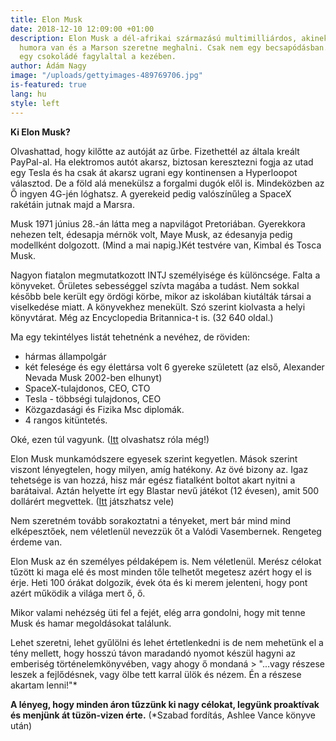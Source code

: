 ```yaml
---
title: Elon Musk
date: 2018-12-10 12:09:00 +01:00
description: Elon Musk a dél-afrikai származású multimilliárdos, akinek rendkívüli
  humora van és a Marson szeretne meghalni. Csak nem egy becsapódásban. Lehetőleg
  egy csokoládé fagylaltal a kezében.
author: Ádám Nagy
image: "/uploads/gettyimages-489769706.jpg"
is-featured: true
lang: hu
style: left
---
```


**Ki Elon Musk?**

Olvashattad, hogy kilőtte az autóját az űrbe. Fizethettél az általa kreált PayPal-al. Ha elektromos autót akarsz, biztosan keresztezni fogja az utad egy Tesla és ha csak át akarsz ugrani egy kontinensen a Hyperloopot választod. De a föld alá menekülsz a forgalmi dugók elől is. Mindeközben az Ő ingyen 4G-jén lóghatsz. A gyerekeid pedig valószínűleg a SpaceX rakétáin jutnak majd a Marsra.

Musk 1971 június 28.-án látta meg a napvilágot Pretoriában. Gyerekkora nehezen telt, édesapja mérnök volt, Maye Musk, az édesanyja pedig modellként dolgozott. (Mind a mai napig.)Két testvére van, Kimbal és Tosca Musk.

Nagyon fiatalon megmutatkozott INTJ személyisége és különcsége. Falta a könyveket. Őrületes sebességgel szívta magába a tudást. Nem sokkal később bele került egy ördögi körbe, mikor az iskolában kiutálták társai a viselkedése miatt. A könyvekhez menekült. Szó szerint kiolvasta a helyi könyvtárat. Még az Encyclopedia Britannica-t is. (32 640 oldal.)

Ma egy tekintélyes listát tehetnénk a nevéhez, de röviden:

* hármas állampolgár
* két felesége és egy élettársa volt
  6 gyereke született (az első, Alexander Nevada Musk 2002-ben elhunyt)
* SpaceX-tulajdonos, CEO, CTO
* Tesla - többségi tulajdonos, CEO
* Közgazdasági és Fizika Msc diplomák.
* 4 rangos kitüntetés.

Oké, ezen túl vagyunk. ([Itt](https://hu.wikipedia.org/wiki/Elon_Musk) olvashatsz róla még!)

Elon Musk munkamódszere egyesek szerint kegyetlen. Mások szerint viszont lényegtelen, hogy milyen, amíg hatékony. Az övé bizony az. Igaz tehetsége is van hozzá, hisz már egész fiatalként boltot akart nyitni a barátaival. Aztán helyette írt egy Blastar nevű játékot (12 évesen), amit 500 dollárért megvettek. ([Itt](https://blastar-1984.appspot.com/) játszhatsz vele)

Nem szeretném tovább sorakoztatni a tényeket, mert bár mind mind elképesztőek, nem véletlenül nevezzük őt a Valódi Vasembernek. Rengeteg érdeme van.

Elon Musk az én személyes példaképem is. Nem véletlenül. Merész célokat tűzött ki maga elé és most minden tőle telhetőt megetesz azért hogy el is érje. Heti 100 órákat dolgozik, évek óta és ki merem jelenteni, hogy pont azért működik a világa mert ő, ő.

Mikor valami nehézség üti fel a fejét, elég arra gondolni, hogy mit tenne Musk és hamar megoldásokat találunk.

Lehet szeretni, lehet gyűlölni és lehet értetlenkedni is de nem mehetünk el a tény mellett, hogy hosszú távon maradandó nyomot készül hagyni az emberiség történelemkönyvében, vagy ahogy ő mondaná > "...vagy részese leszek a fejlődésnek, vagy ölbe tett karral ülök és nézem. Én a részese akartam lenni!"\*

**A lényeg, hogy minden áron tűzzünk ki nagy célokat, legyünk proaktívak és menjünk át tüzön-vizen érte.**
\(\*Szabad fordítás, Ashlee Vance könyve után)